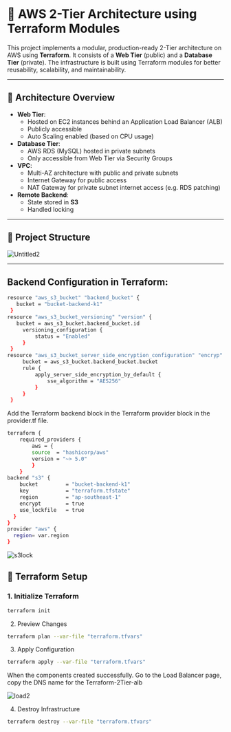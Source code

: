 # 🚀 AWS 2-Tier Architecture using Terraform Modules

This project implements a modular, production-ready 2-Tier architecture on AWS using **Terraform**. It consists of a **Web Tier** (public) and a **Database Tier** (private). The infrastructure is built using Terraform modules for better reusability, scalability, and maintainability.

---

## 📌 Architecture Overview

- **Web Tier**:
  - Hosted on EC2 instances behind an Application Load Balancer (ALB)
  - Publicly accessible
  - Auto Scaling enabled (based on CPU usage)
- **Database Tier**:
  - AWS RDS (MySQL) hosted in private subnets
  - Only accessible from Web Tier via Security Groups
- **VPC**:
  - Multi-AZ architecture with public and private subnets
  - Internet Gateway for public access
  - NAT Gateway for private subnet internet access (e.g. RDS patching)
- **Remote Backend**:
  - State stored in **S3**
  - Handled locking
---

## 🧱 Project Structure

![Untitled2](https://github.com/user-attachments/assets/a6d2a3f6-08a8-4785-a690-08b1575fd225)


---
## Backend Configuration in Terraform:
```bash
resource "aws_s3_bucket" "backend_bucket" {
   bucket = "bucket-backend-k1"
 }
resource "aws_s3_bucket_versioning" "version" {
   bucket = aws_s3_bucket.backend_bucket.id
     versioning_configuration {
         status = "Enabled"
     }
 }
resource "aws_s3_bucket_server_side_encryption_configuration" "encryp" {
     bucket = aws_s3_bucket.backend_bucket.bucket
     rule {
         apply_server_side_encryption_by_default {
             sse_algorithm = "AES256"
         }
     }
 }
```
Add the Terraform backend block in the Terraform provider block in the provider.tf file.
```bash
terraform {
    required_providers {
        aws = {
        source  = "hashicorp/aws"
        version = "~> 5.0"
        }
    }
backend "s3" {
    bucket         = "bucket-backend-k1"
    key            = "terraform.tfstate"
    region         = "ap-southeast-1"
    encrypt        = true
    use_lockfile   = true
  }
}
provider "aws" {
  region= var.region
}
```
![s3lock](https://github.com/user-attachments/assets/db03b403-0365-4bfa-bf30-be5a70ea5297)

## 🔧 Terraform Setup

### 1. Initialize Terraform

```bash
terraform init
```
2. Preview Changes
```bash
terraform plan --var-file "terraform.tfvars"
```
3. Apply Configuration
```bash
terraform apply --var-file "terraform.tfvars"
```
When the components created successfully. Go to the Load Balancer page, copy the DNS name for the Terraform-2Tier-alb

![load2](https://github.com/user-attachments/assets/7dd3ffb7-8f3a-43ee-84f0-d88a0bd4a990)



4. Destroy Infrastructure
```bash
terraform destroy --var-file "terraform.tfvars"
```
